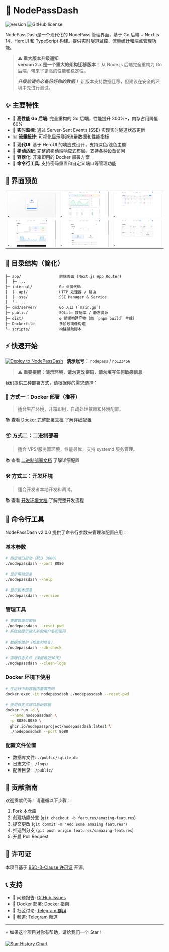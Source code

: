 # 🚀 NodePassDash

![Version](https://img.shields.io/badge/version-2.1.0--beta3-blue.svg)
![GitHub license](https://img.shields.io/github/license/NodePassProject/NodePassDash)

NodePassDash是一个现代化的 NodePass 管理界面，基于 Go 后端 + Next.js 14、HeroUI 和 TypeScript 构建。提供实时隧道监控、流量统计和端点管理功能。

> **⚠️ 重大版本升级通知**  
> **version 2.x 是一个重大的架构迁移版本！** 从 Node.js 后端完全重构为 Go 后端，带来了更高的性能和稳定性。 
> 
> ***升级前请务必备份好你的数据！*** 新版本支持数据迁移，但建议在安全的环境中先进行测试。

## ✨ 主要特性

- 🚀 **高性能 Go 后端**: 完全重构的 Go 后端，性能提升 300%+，内存占用降低 60%
- 🎯 **实时监控**: 通过 Server-Sent Events (SSE) 实现实时隧道状态更新
- 📊 **流量统计**: 可视化显示隧道流量数据和性能指标
- 🎨 **现代UI**: 基于 HeroUI 的响应式设计，支持深色/浅色主题
- 📱 **移动适配**: 完整的移动端响应式布局，支持各种设备访问
- 🐳 **容器化**: 开箱即用的 Docker 部署方案
- 🔧 **命令行工具**: 支持密码重置和自定义端口等管理功能

## 📸 界面预览

| | | |
|---|---|---|
| ![截图0](docs/00.png) | ![截图1](docs/01.png) | ![截图2](docs/02.png) |
| ![截图3](docs/03.png) | ![截图4](docs/04.png) | ![截图5](docs/05.png) |

## 📂 目录结构（简化）
```text
├─ app/                 前端页面 (Next.js App Router)
│  ├─ ...
├─ internal/            Go 业务代码
│  ├─ api/              HTTP 处理器 / 路由
│  ├─ sse/              SSE Manager & Service
│  └─ ...
├─ cmd/server/          Go 入口 (`main.go`)
├─ public/              SQLite 数据库 / 静态资源
├─ dist/                ⚙️ 前端构建产物（由 `pnpm build` 生成）
├─ Dockerfile           多阶段镜像构建
└─ scripts/             构建辅助脚本
```

## ⚡️ 快速开始

<div style="display: flex; align-items: center; gap: 12px;">
  <a href="https://dash.nodepass.eu/">
    <img src="https://img.shields.io/badge/点击体验_Demo-000?style=for-the-badge&logo=heroui&logoColor=white&labelColor=000" alt="Deploy to NodePassDash">
  </a>
  <span><strong>演示账号：</strong> <code>nodepass</code> / <code>np123456</code></span>
</div>

> ⚠️ **重要提醒：演示环境，请勿更改密码，请勿填写任何敏感信息**

我们提供三种部署方式，请根据你的需求选择：

### 🐳 方式一：Docker 部署（推荐）

> 适合生产环境，开箱即用，自动处理依赖和环境配置。

📚 查看 [Docker 完整部署文档](docs/DOCKER.md) 了解详细配置

### 📦 方式二：二进制部署

> 适合 VPS/服务器环境，性能最优，支持 systemd 服务管理。

📚 查看 [二进制部署文档](docs/BINARY.md) 了解详细配置

### 🛠️ 方式三：开发环境

> 适合开发者本地开发和调试。

📚 查看 [开发环境文档](docs/DEVELOPMENT.md) 了解完整开发流程

## 🔧 命令行工具

NodePassDash v2.0.0 提供了命令行参数来管理和配置应用：

### 基本参数

```bash
# 指定端口启动（默认 3000）
./nodepassdash --port 8080

# 显示帮助信息
./nodepassdash --help

# 显示版本信息
./nodepassdash --version
```

### 管理工具

```bash
# 重置管理员密码
./nodepassdash --reset-pwd
# 系统会提示输入新的用户名和密码

# 数据库维护（检查和修复）
./nodepassdash --db-check

# 清理日志文件（保留最近30天）
./nodepassdash --clean-logs
```

### Docker 环境下使用

```bash
# 在运行中的容器内重置密码
docker exec -it nodepassdash ./nodepassdash --reset-pwd

# 使用自定义端口启动容器
docker run -d \
  --name nodepassdash \
  -p 8080:8080 \
  ghcr.io/nodepassproject/nodepassdash:latest \
  ./nodepassdash --port 8080
```

### 配置文件位置

- 数据库文件: `./public/sqlite.db`
- 日志文件: `./logs/`
- 配置目录: `./public/`

## 🤝 贡献指南

欢迎贡献代码！请遵循以下步骤：

1. Fork 本仓库
2. 创建功能分支 (`git checkout -b features/amazing-features`)
3. 提交更改 (`git commit -m 'Add some amazing features'`)
4. 推送到分支 (`git push origin features/samazing-features`)
5. 开启 Pull Request

## 📄 许可证

本项目基于 [BSD-3-Clause 许可证](LICENSE) 开源。

## 📞 支持

- 🐛 问题报告: [GitHub Issues](https://github.com/NodePassProject/NodePassDash/issues)
- 🐳 Docker 部署: [Docker 指南](docs/DOCKER.md)
- 💬 社区讨论: [Telegram 群组](https://t.me/NodePassGroup)
- 📢 频道: [Telegram 频道](https://t.me/NodePassChannel)

---

⭐ 如果这个项目对你有帮助，请给我们一个 Star！

[![Star History Chart](https://api.star-history.com/svg?repos=NodePassProject/NodePassDash&type=Date)](https://star-history.com/#NodePassProject/NodePassDash&Date)

